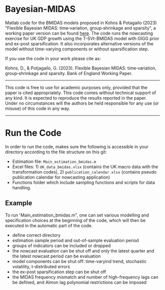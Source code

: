 # Bayesian-MIDAS

Matlab code for the BMIDAS models proposed in Kohns & Potagailo (2023) "Flexible Bayesian MIDAS: time‑variation, group‑shrinkage and sparsity", a working paper version can be found [here](https://www.bankofengland.co.uk/-/media/boe/files/working-paper/2023/flexible-bayesian-midas-time-variation-group-shrinkage-and-sparsity.pdf). The code runs the nowcasting exercise for UK GDP growth using the T-SVt-BMIDAS model with GIGG prior and ex-post sparsification. It also incorporates alternative versions of the model without time-varying components or without sparsification step.

If you use the code in your work please cite as: 

Kohns, D., & Potjagailo, G. (2023). Flexible Bayesian MIDAS: time‑variation, group‑shrinkage and sparsity. Bank of England Working Paper.

-----

This code is free to use for academic purposes only, provided that the paper is cited appropriately. This code comes without technical support of any kind. It is expected to reproduce the results reported in the paper. Under no circumstances will the authors be held responsible for any use (or misuse) of this code in any way.

-----

# Run the Code

In order to run the code, makes sure the following is accessible in your directory according to the file structure on this git:
* Estimation file: `Main_estimation_bmidas.m`
* Excel files: 1) `UK_data_bmidas.xlsx` (contains the UK macro data with the transformation codes), 2) `publication_calendar.xlsx` (contains pseudo publication calendar for nowcasting application)
* Functions folder which include sampling functions and scripts for data handling.

## Example

To run 'Main_estimation_bmidas.m", one can set various modelling and specification choices at the beginning of the code, which will then be executed in the automatic part of the code.
- define correct directory
- estimation sample period and out-of-sample evaluation period
- groups of indicators can be included or dropped
- the nowcast evaluation can be shut off and only the latest quarter and the latest nowcast period can be evaluation
- model components can be shut off: time-varyind trend, stochastic volatility, t-distributed errors
- the ex-post sparsification step can be shut off
- the MIDAS frequency mismatch and number of high-frequency lags can be defined, and Almon lag polynomial restrictions can be imposed
  


